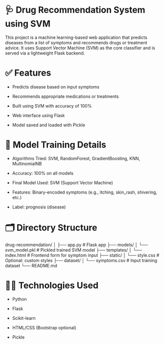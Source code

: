 # 🩺 Drug Recommendation System using SVM
This project is a machine learning-based web application that predicts diseases from a list of symptoms and recommends drugs or treatment advice. It uses Support Vector Machine (SVM) as the core classifier and is served via a lightweight Flask backend.

# ✅ Features
- Predicts disease based on input symptoms

- Recommends appropriate medications or treatments

- Built using SVM with accuracy of 100%

- Web interface using Flask

- Model saved and loaded with Pickle

# 🧠 Model Training Details
- Algorithms Tried: SVM, RandomForest, GradientBoosting, KNN, MultinomialNB

- Accuracy: 100% on all models

- Final Model Used: SVM (Support Vector Machine)

- Features: Binary-encoded symptoms (e.g., itching, skin_rash, shivering, etc.)

- Label: prognosis (disease)

# 🗂 Directory Structure
drug-recommendation/
│
├── app.py                  # Flask app
├── models/
│   └── svm_model.pkl       # Pickled trained SVM model
├── templates/
│   └── index.html          # Frontend form for symptom input
├── static/
│   └── style.css           # Optional: custom styles
├── dataset/
│   └── symptoms.csv        # Input training dataset
└── README.md               
# 🧑‍💻 Technologies Used
- Python

- Flask

- Scikit-learn

- HTML/CSS (Bootstrap optional)

- Pickle

